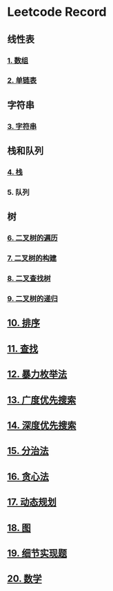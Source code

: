 # Leetcode Record

## 线性表
### [1. 数组](https://github.com/JasmineCAicai/leetcode-_/blob/0d775d9c7731f9e013ac3e312d341111fd360142/Array.md)
### [2. 单链表](https://github.com/JasmineCAicai/leetcode-_/blob/c1920f0187418e80597e54b8056cb6c559b96f67/LinkedList.md)
## 字符串
### [3. 字符串](https://github.com/JasmineCAicai/leetcode-_/blob/2810fc4e57b20f205395c231e2263ce7d2e33c57/String.md)
## 栈和队列
### [4. 栈](https://github.com/JasmineCAicai/leetcode-_/blob/3b732d896d096bfa6b76de4114548e42b9d53bee/Stack.md)
### 5. 队列
## 树
### [6. 二叉树的遍历](https://github.com/JasmineCAicai/leetcode-_/blob/acae7d7f16755eca3729b2a69c8aa1c8e58c4087/Tree_Traversal.md)
### [7. 二叉树的构建](https://github.com/JasmineCAicai/leetcode-_/blob/777b75c1053473584e66995b8ecdb48f6acd571c/Tree_Build.md)
### [8. 二叉查找树](https://github.com/JasmineCAicai/leetcode-_/blob/ed14b25bfab07ac5897a99d2154a77d17204f94d/Tree_Search.md)
### [9. 二叉树的递归](https://github.com/JasmineCAicai/leetcode-_/blob/256eae90c464abccf6faa3220ffdeda759848dd6/Tree_Recursive.md)
## [10. 排序](https://github.com/JasmineCAicai/leetcode-_/blob/2f797882b55762cf2396d2496cf4a232bb7a29f9/Sorting.md)
## [11. 查找](https://github.com/JasmineCAicai/leetcode-_/blob/591ce7fd52cf7e69700cd257f02fa30796e0ab17/Search.md)
## [12. 暴力枚举法]()
## [13. 广度优先搜索]()
## [14. 深度优先搜索]()
## [15. 分治法](https://github.com/JasmineCAicai/leetcode-_/blob/bd731bcbf7496026d54c13528e79a8fc576da9ba/Divide_and_Conquer.md)
## [16. 贪心法](https://github.com/JasmineCAicai/leetcode-_/blob/4edef0645d1b7f79ad962bf5a9b5a31d446363b6/Greedy.md)
## [17. 动态规划](https://github.com/JasmineCAicai/leetcode-_/blob/36668cdcde5515e47a072a39bc765a748630407a/Dynamic_Programming.md)
## [18. 图]()
## [19. 细节实现题](https://github.com/JasmineCAicai/leetcode-_/blob/ef1dc62d3f7407fad69e401ca83cb45d94cfe8d4/Details.md)
## [20. 数学](https://github.com/JasmineCAicai/leetcode-_/blob/a179cddf9055e650c7424b3d64fd5632746bb961/Math.md)
